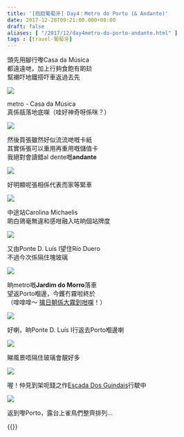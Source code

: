 ```yaml
---
title: '[抱抱葡萄牙] Day4：Metro do Porto (& Andante)'
date: 2017-12-28T09:21:00.000+08:00
draft: false
aliases: [ "/2017/12/day4metro-do-porto-andante.html" ]
tags : [travel-葡萄牙]
---
```


頭先用腳行嚟Casa da Música  
都遠遠哋，加上行夠食飽有啲攰  
幫襯吓地鐵搭吓車返過去先  

![](/images/portugal4i1.jpg)

metro - Casa da Música  
真係瓹落地底㗎（哇好神奇呀係咪？）  

![](/images/portugal4i2.jpg)

然後買張雖然好似流流哋嘅卡紙  
其實係張可以重用再重用嘅儲值卡  
我絕對會讀錯al dente嘅**andante**  

![](/images/portugal4i3.jpg)

好明顯呢張相係代表而家等緊車  

![](/images/portugal4i4.jpg)

中途站Carolina Michaelis  
啲白鴿毫無違和感咁融入咗晌個站牌度  

![](/images/portugal4i5.jpg)

又由Ponte D. Luís I望住Río Duero  
不過今次係隔住塊玻璃  

![](/images/portugal4i6.jpg)

晌metro嘅**Jardim do Morro**落車  
望返Porto嗰邊，今鑊冇霧啦終於  
（嗱嗱嗱～ [擒日朝係大霧到咁㗎](https://hidie.net/portugal3b/)！）  

![](/images/portugal4i.jpg)

好喇，晌Ponte D. Luís I行返去Porto嗰邊喇  

![](/images/portugal4i7.jpg)

睇風景唔隔住玻璃會靚好多  

![](/images/portugal4i8.jpg)

喔！仲見到架呃錢之作[Escada Dos Guindais](https://hidie.net/portugal3k/)行駛中  

![](/images/portugal4i9.jpg)

返到嚟Porto，露台上雀鳥們整齊排列...  
  
  
  

{{<portugal>}}  
